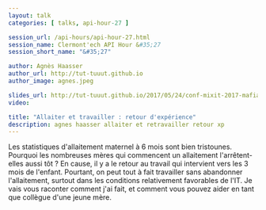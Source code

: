 ```yaml
---
layout: talk
categories: [ talks, api-hour-27 ]

session_url: /api-hours/api-hour-27.html
session_name: Clermont'ech API Hour &#35;27
session_short_name: "&#35;27"

author: Agnès Haasser
author_url: http://tut-tuuut.github.io
author_image: agnes.jpeg

slides_url: http://tut-tuuut.github.io/2017/05/24/conf-mixit-2017-mafia-lactee-au-travail.html
video:

title: "Allaiter et travailler : retour d'expérience"
description: agnes haasser allaiter et retravailler retour xp
---
```




Les statistiques d'allaitement maternel à 6 mois sont bien tristounes. Pourquoi les
nombreuses mères qui commencent un allaitement l'arrêtent-elles aussi tôt ? En cause,
il y a le retour au travail qui intervient vers les 3 mois de l'enfant. Pourtant, on
peut tout à fait travailler sans abandonner l'allaitement, surtout dans les conditions
relativement favorables de l'IT. Je vais vous raconter comment j'ai fait, et comment
vous pouvez aider en tant que collègue d'une jeune mère.

